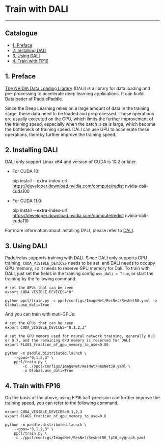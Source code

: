 # Train with DALI

---

## Catalogue

* [1. Preface](#1)
* [2. Installing DALI](#2)
* [3. Using DALI](#3)
* [4. Train with FP16](#4)

<a name='1'></a>

## 1. Preface

[The NVIDIA Data Loading Library](https://docs.nvidia.com/deeplearning/dali/user-guide/docs/index.html) (DALI) is a library for data loading and pre-processing to accelerate deep learning applications. It can build Dataloader of PaddlePaddle.

Since the Deep Learning relies on a large amount of data in the training stage, these data need to be loaded and preprocessed. These operations are usually executed on the CPU, which limits the further improvement of the training speed, especially when the batch_size is large, which become the bottleneck of training speed. DALI can use GPU to accelerate these operations, thereby further improve the training speed.

<a name='2'></a>

## 2. Installing DALI

DALI only support Linux x64 and version of CUDA is 10.2 or later.

* For CUDA 10:

    pip install --extra-index-url https://developer.download.nvidia.com/compute/redist nvidia-dali-cuda100

* For CUDA 11.0:

    pip install --extra-index-url https://developer.download.nvidia.com/compute/redist nvidia-dali-cuda110

For more information about installing DALI, please refer to [DALI](https://docs.nvidia.com/deeplearning/dali/user-guide/docs/installation.html).

<a name='3'></a>

## 3. Using DALI

Paddleclas supports training with DALI. Since DALI only supports GPU training, `CUDA_VISIBLE_DEVICES` needs to be set, and DALI needs to occupy GPU memory, so it needs to reserve GPU memory for Dali. To train with DALI, just set the fields in the training config `use_dali = True`, or start the training by the following command:

```shell
# set the GPUs that can be seen
export CUDA_VISIBLE_DEVICES="0"

python ppcl/train.py -c ppcl/configs/ImageNet/ResNet/ResNet50.yaml -o Global.use_dali=True
```

And you can train with muti-GPUs:

```shell
# set the GPUs that can be seen
export CUDA_VISIBLE_DEVICES="0,1,2,3"

# set the GPU memory used for neural network training, generally 0.8 or 0.7, and the remaining GPU memory is reserved for DALI
export FLAGS_fraction_of_gpu_memory_to_use=0.80

python -m paddle.distributed.launch \
    --gpus="0,1,2,3" \
    ppcl/train.py \
        -c ./ppcl/configs/ImageNet/ResNet/ResNet50.yaml \
        -o Global.use_dali=True
```

<a name='4'></a>

## 4. Train with FP16

On the basis of the above, using FP16 half-precision can further improve the training speed, you can refer to the following command.

```shell
export CUDA_VISIBLE_DEVICES=0,1,2,3
export FLAGS_fraction_of_gpu_memory_to_use=0.8

python -m paddle.distributed.launch \
    --gpus="0,1,2,3" \
    ppcl/train.py \
    -c ./ppcl/configs/ImageNet/ResNet/ResNet50_fp16_dygraph.yaml
```
